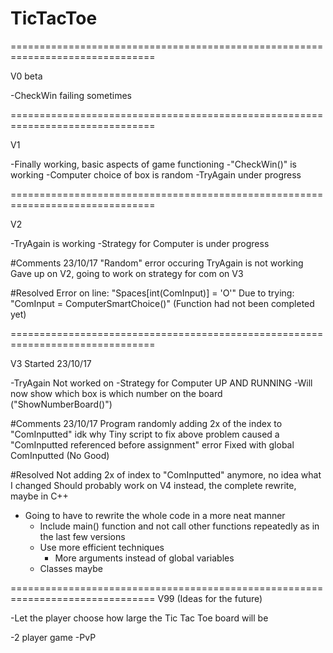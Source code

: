 # TicTacToe
===============================================================================

V0 beta

-CheckWin failing sometimes

===============================================================================

V1

-Finally working, basic aspects of game functioning
-"CheckWin()" is working
-Computer choice of box is random
-TryAgain under progress

===============================================================================

V2

-TryAgain is working
-Strategy for Computer is under progress

#Comments 23/10/17
  "Random" error occuring
	TryAgain is not working 
	Gave up on V2, going to work on strategy for com on V3
  
#Resolved
	Error on line: "Spaces[int(ComInput)] = 'O'"
	Due to trying: "ComInput = ComputerSmartChoice()"
	(Function had not been completed yet)

===============================================================================

V3  Started 23/10/17

-TryAgain Not worked on
-Strategy for Computer UP AND RUNNING 
-Will now show which box is which number on the board ("ShowNumberBoard()")

#Comments 23/10/17
	Program randomly adding 2x of the index to "ComInputted" idk why
	Tiny script to fix above problem caused a "ComInputted referenced before assignment" error
	Fixed with global ComInputted (No Good)
  
#Resolved
	Not adding 2x of index to "ComInputted" anymore, no idea what I changed
	Should probably work on V4 instead, the complete rewrite, maybe in C++

- Going to have to rewrite the whole code in a more neat manner
	- Include main() function and not call other functions repeatedly as in the last few versions
	- Use more efficient techniques
		- More arguments instead of global variables
    - Classes maybe
    
===============================================================================
V99 (Ideas for the future)

-Let the player choose how large the Tic Tac Toe board will be

-2 player game
	-PvP
